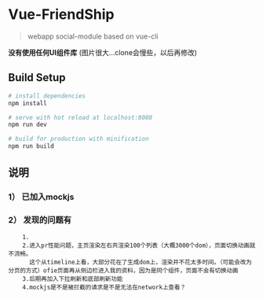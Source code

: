 # Vue-FriendShip

> webapp social-module based on vue-cli

 **没有使用任何UI组件库**
 (图片很大...clone会慢些，以后再修改)
 
## Build Setup

``` bash
# install dependencies
npm install

# serve with hot reload at localhost:8080
npm run dev

# build for production with minification
npm run build
```

## 说明

### 1） 已加入mockjs

### 2） 发现的问题有
        1.
        2.进入pr性能问题，主页渲染左右共渲染100个列表（大概3000个dom），页面切换动画就不流畅。
          这个从timeline上看，大部分花在了生成dom上，渲染并不花太多时间。（可能会改为分页的方式）ofie页面再从侧边栏进入我的资料，因为是同个组件，页面不会有切换动画
        3.后期再加入下拉刷新和底部刷新功能
        4.mockjs是不是被拦截的请求是不是无法在network上查看？
